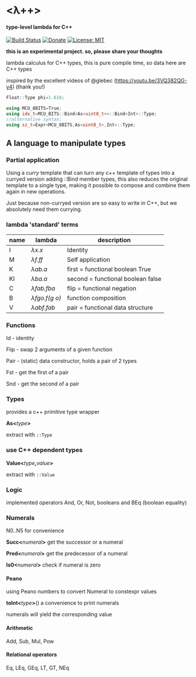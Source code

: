 # <λ++>
#### type-level lambda for C++

[![Build Status](https://travis-ci.com/neu-rah/lpp.svg?branch=master)](https://travis-ci.org/neu-rah/lpp)
[![Donate](https://img.shields.io/badge/Donate-PayPal-green.svg)](https://www.paypal.me/ruihfazevedo)
[![License: MIT](https://img.shields.io/github/license/neu-rah/lpp)](https://spdx.org/licenses/MIT.html)

**this is an experimental project. so, please share your thoughts**

lambda calculus for C++ types, this is pure compile time, so data here are C++ types

inspired by the excellent videos of @glebec (https://youtu.be/3VQ382QG-y4) (thank you!)

```c++
Float::Type phi=1.618;
```

```c++
using MCU_8BITS=True;
using idx_t=MCU_BITS::Bind<As<uint8_t>>::Bind<Int>::Type;
//alternative syntax:
using sz_t=Expr<MCU_8BITS,As<uint8_t>,Int>::Type;
```

## A language to manipulate types

### Partial application

Using a _curry_ template that can turn any c++ template of types into a curryed version adding ::Bind member types, this also reduces the original template to a single type, making it possible to compose and combine them again in new operations.

Just because non-curryed version are so easy to write in C++, but we absolutely need them currying.

### lambda 'standard' terms
|name|lambda|description|
|--- |--- |--- |
|I |_λx.x_ |Identity|
|M |_λf.ff_|Self application|
|K |_λab.a_|first = functional boolean True|
|KI |_λba.a_|second = functional boolean false|
|C |_λfab.fba_|flip = functional negation|
|B |_λfgo.f(g o)_|function composition|
|V |_λabf.fab_|pair = functional data structure|

### Functions

Id - identity

Flip - swap 2 arguments of a given function

Pair - (static) data constructor, holds a pair of 2 types

Fst - get the first of a pair

Snd - get the second of a pair

### Types

provides a c++ primitive type wrapper

**As<**_type_**>**

extract with `::Type`

### use C++ dependent types

**Value<**_type_**,**_value_**>**

extract with `::Value`

### Logic

implemented operators And, Or, Not, booleans and BEq (boolean equality)

### Numerals

N0..N5 for convenience

**Succ<**_numeral_**>** get the successor or a numeral

**Pred<**_numeral_**>** get the predecessor of a numeral

**Is0<**_numeral_**>** check if numeral is zero

#### Peano

using Peano numbers to convert Numeral to constexpr values

**toInt<**_type_**>**() a convenience to print numerals

numerals will yield the corresponding value

#### Arithmetic

Add, Sub, Mul, Pow

#### Relational operators

Eq, LEq, GEq, LT, GT, NEq

